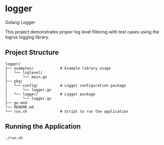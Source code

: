 # logger

Golang Logger

This project demonstrates proper log level filtering with test cases using the logrus logging library.

## Project Structure
```
logger/
├── examples/            # Example library usage
│   └── loglevel/
│       └── main.go
├── pkg/
│   └── config/          # Logger configuration package
│       └── logger.go
│   └── logger/          # Logger package
│       └── logger.go
├── go.mod
└── README.md
└── run.sh               # Script to run the application
```


## Running the Application

```bash
./run.sh
```
